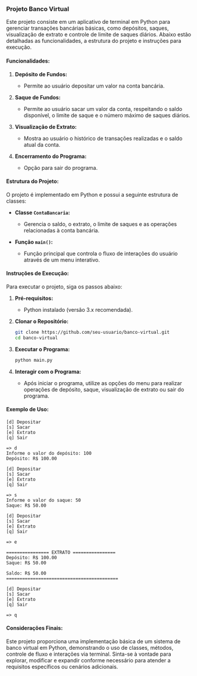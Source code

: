 ### Projeto Banco Virtual

Este projeto consiste em um aplicativo de terminal em Python para gerenciar transações bancárias básicas, como depósitos, saques, visualização de extrato e controle de limite de saques diários. Abaixo estão detalhadas as funcionalidades, a estrutura do projeto e instruções para execução.

#### Funcionalidades:

1. **Depósito de Fundos:**
   - Permite ao usuário depositar um valor na conta bancária.

2. **Saque de Fundos:**
   - Permite ao usuário sacar um valor da conta, respeitando o saldo disponível, o limite de saque e o número máximo de saques diários.

3. **Visualização de Extrato:**
   - Mostra ao usuário o histórico de transações realizadas e o saldo atual da conta.

4. **Encerramento do Programa:**
   - Opção para sair do programa.

#### Estrutura do Projeto:

O projeto é implementado em Python e possui a seguinte estrutura de classes:

- **Classe `ContaBancaria`:**
  - Gerencia o saldo, o extrato, o limite de saques e as operações relacionadas à conta bancária.

- **Função `main()`:**
  - Função principal que controla o fluxo de interações do usuário através de um menu interativo.

#### Instruções de Execução:

Para executar o projeto, siga os passos abaixo:

1. **Pré-requisitos:**
   - Python instalado (versão 3.x recomendada).

2. **Clonar o Repositório:**
   ```bash
   git clone https://github.com/seu-usuario/banco-virtual.git
   cd banco-virtual
   ```

3. **Executar o Programa:**
   ```bash
   python main.py
   ```

4. **Interagir com o Programa:**
   - Após iniciar o programa, utilize as opções do menu para realizar operações de depósito, saque, visualização de extrato ou sair do programa.

#### Exemplo de Uso:

```plaintext
[d] Depositar
[s] Sacar
[e] Extrato
[q] Sair

=> d
Informe o valor do depósito: 100
Depósito: R$ 100.00

[d] Depositar
[s] Sacar
[e] Extrato
[q] Sair

=> s
Informe o valor do saque: 50
Saque: R$ 50.00

[d] Depositar
[s] Sacar
[e] Extrato
[q] Sair

=> e

================ EXTRATO ================
Depósito: R$ 100.00
Saque: R$ 50.00

Saldo: R$ 50.00
==========================================

[d] Depositar
[s] Sacar
[e] Extrato
[q] Sair

=> q
```

#### Considerações Finais:

Este projeto proporciona uma implementação básica de um sistema de banco virtual em Python, demonstrando o uso de classes, métodos, controle de fluxo e interações via terminal. Sinta-se à vontade para explorar, modificar e expandir conforme necessário para atender a requisitos específicos ou cenários adicionais.